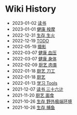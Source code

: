 # Wiki History

- 2023-01-02        [读书](/0095_读书)
- 2023-01-01        [健康 按摩](/0094_健康_按摩)
- 2022-12-31        [生存 生火](/0093_生存_生火)
- 2022-12-19        [TODO](/TODO)
- 2022-05-19        [摄影](/0089_摄影)
- 2022-03-07        [健康 血压](/0088_健康_血压)
- 2022-03-07        [健康 身体](/0087_健康_身体)
- 2022-02-09        [厨艺 肉类](/0086_厨艺_肉类)
- 2022-01-18        [厨艺 刀工](/0085_厨艺_刀工)
- 2022-01-18        [厨艺](/0084_厨艺)
- 2022-01-13        [学习 Tools](/0083_学习_Tools)
- 2021-12-07        [读书 三十六计](/0081_读书_三十六计)
- 2021-11-20        [厨艺 面食](/0079_厨艺_面食)
- 2021-10-26        [生存 野外极端环境](/0072_生存_野外极端环境)
- 2021-10-26        [生存 捕鱼](/0073_生存_捕鱼)
